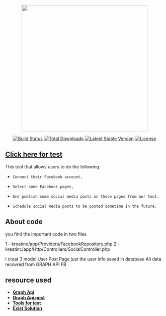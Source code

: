 <p align="center"><img src="https://www.kreatinc.com/img/logo-full.svg" width="400"></p>

<p align="center">
<a href="https://travis-ci.org/laravel/framework"><img src="https://travis-ci.org/laravel/framework.svg" alt="Build Status"></a>
<a href="https://packagist.org/packages/laravel/framework"><img src="https://poser.pugx.org/laravel/framework/d/total.svg" alt="Total Downloads"></a>
<a href="https://packagist.org/packages/laravel/framework"><img src="https://poser.pugx.org/laravel/framework/v/stable.svg" alt="Latest Stable Version"></a>
<a href="https://packagist.org/packages/laravel/framework"><img src="https://poser.pugx.org/laravel/framework/license.svg" alt="License"></a>
</p>

## [Click here for test ](https://kreatinc.3ajilpress.com)

 This tool that allows users to do the following:

-     Connect their Facebook account,

-     Select some Facebook pages,

-     And publish some social media posts on those pages from our tool.
     
-     Schedule social media posts to be posted sometime in the future.




## About code

you find the important code  in two files

1 - kreatinc/app/Providers/FacebookRepository.php
2 - kreatinc/app/Http/Controllers/SocialController.php

I creat 3 model 
    User
    Post
    Page
just the user info saved in database All data recovred from GRAPH API FB 

##  resource used



- **[Graph Api](https://developers.facebook.com/docs/graph-api)**
- **[Graph Api post ](https://developers.facebook.com/docs/graph-api/reference/post/)**
- **[Tools for test](https://developers.facebook.com/tools/explorer/)**
- **[Exist Solution](https://tijana-sokovic.medium.com/post-on-facebook-page-with-graph-api-and-laravel-d31a8dd6e5c3)**
